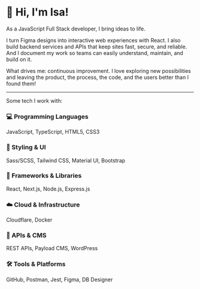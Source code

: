 # 👋 Hi, I'm Isa!

As a JavaScript Full Stack developer, I bring ideas to life. 

I turn Figma designs into interactive web experiences with React. 
I also build backend services and APIs that keep sites fast, secure, and reliable.
And I document my work so teams can easily understand, maintain, and build on it. 

What drives me: continuous improvement. 
I love exploring new possibilities and leaving the product, the process, the code, and the users better than I found them!

---
Some tech I work with:

### 💻 Programming Languages
JavaScript, TypeScript, HTML5, CSS3

### 🎨 Styling & UI
Sass/SCSS, Tailwind CSS, Material UI, Bootstrap

### 🧰 Frameworks & Libraries
React, Next.js, Node.js, Express.js

### ☁️ Cloud & Infrastructure
Cloudflare, Docker

### 🔌 APIs & CMS
REST APIs, Payload CMS, WordPress

### 🛠️ Tools & Platforms
GitHub, Postman, Jest, Figma, DB Designer

